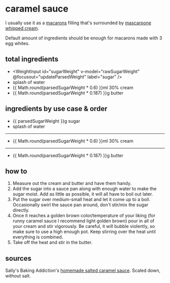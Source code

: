 <script setup lang="ts">
import { ref } from 'vue';

import WeightInput from '../components/WeightInput.vue';

const rawSugarWeight = ref(75);
const parsedSugarWeight = ref(75);

function updateParsedWeight() {
  parsedSugarWeight.value = rawSugarWeight.value;
}
</script>

# caramel sauce

I usually use it as a [macarons](base) filling that's surrounded by [mascarpone whipped cream](mascarpone-whipped-cream).

Default amount of ingredients should be enough for macarons made with 3 egg whites.

## total ingredients

- <WeightInput id="sugarWeight" v-model="rawSugarWeight" @focusout="updateParsedWeight" label="sugar" />
- splash of water
- {{ Math.round(parsedSugarWeight * 0.6) }}ml 30% cream
- {{ Math.round(parsedSugarWeight * 0.187) }}g butter

## ingredients by use case & order

- {{ parsedSugarWeight }}g sugar
- splash of water

---

- {{ Math.round(parsedSugarWeight * 0.6) }}ml 30% cream

---

- {{ Math.round(parsedSugarWeight * 0.187) }}g butter

## how to

1. Measure out the cream and butter and have them handy.
2. Add the sugar into a sauce pan along with enough water to make the sugar moist. Add as little as possible, it will all have to boil out later.
3. Put the sugar over medium-small heat and let it come up to a boil. Occasionally swirl the sauce pan around, don't stir/mix the sugar directly.
4. Once it reaches a golden brown color/temperature of your liking (for runny caramel sauce I recommend light golden brown) pour in all of your cream and stir vigorously. Be careful, it will bubble violently, so make sure to use a high enough pot. Keep stirring over the heat until everything is combined.
5. Take off the heat and stir in the butter.

## sources

Sally's Baking Addiction's [homemade salted caramel sauce](https://sallysbakingaddiction.com/homemade-salted-caramel-recipe/). Scaled down, without salt.
